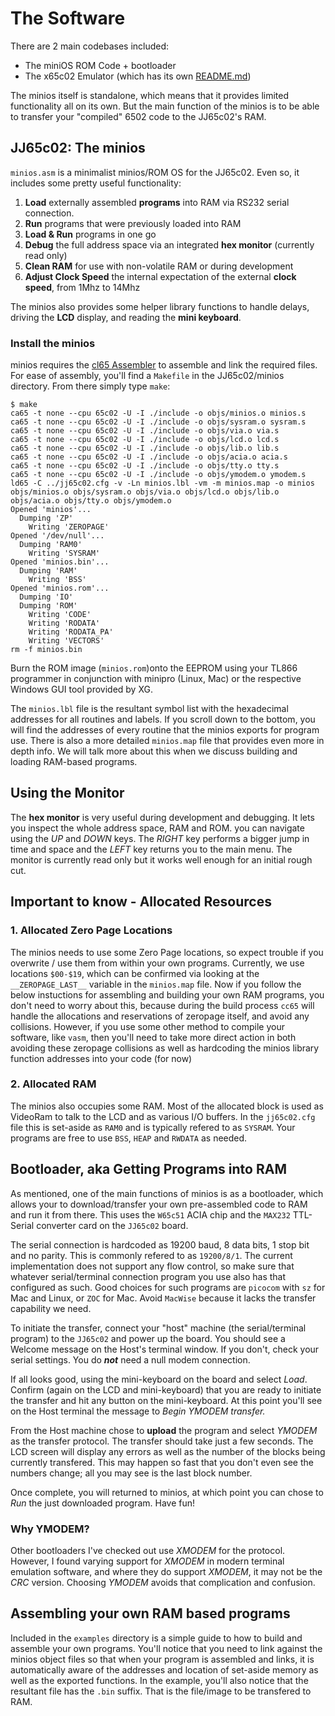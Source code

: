 # The Software

There are 2 main codebases included:

* The miniOS ROM Code + bootloader
* The x65c02 Emulator (which has its own [README.md](Emulator/README.md))

The minios itself is standalone, which means that it provides limited functionality all on its own. But the main function of the minios is to be able to transfer your "compiled" 6502 code to the JJ65c02's RAM.

## JJ65c02: The minios

`minios.asm` is a minimalist minios/ROM OS for the JJ65c02. Even so, it includes some pretty useful functionality:

1. __Load__ externally assembled __programs__ into RAM via RS232 serial connection.
2. __Run__ programs that were previously loaded into RAM
3. __Load & Run__ programs in one go
4. __Debug__ the full address space via an integrated __hex monitor__ (currently read only)
5. __Clean RAM__ for use with non-volatile RAM or during development
6. __Adjust Clock Speed__ the internal expectation of the external __clock speed__, from 1Mhz to 14Mhz

The minios also provides some helper library functions to handle delays, driving the __LCD__ display, and reading the __mini keyboard__.

### Install the minios

minios requires the [cl65 Assembler](https://cc65.github.io) to assemble
and link the required files. For ease of assembly, you'll find a `Makefile`
in the JJ65c02/minios directory. From there simply type `make`:

```
$ make
ca65 -t none --cpu 65c02 -U -I ./include -o objs/minios.o minios.s
ca65 -t none --cpu 65c02 -U -I ./include -o objs/sysram.o sysram.s
ca65 -t none --cpu 65c02 -U -I ./include -o objs/via.o via.s
ca65 -t none --cpu 65c02 -U -I ./include -o objs/lcd.o lcd.s
ca65 -t none --cpu 65c02 -U -I ./include -o objs/lib.o lib.s
ca65 -t none --cpu 65c02 -U -I ./include -o objs/acia.o acia.s
ca65 -t none --cpu 65c02 -U -I ./include -o objs/tty.o tty.s
ca65 -t none --cpu 65c02 -U -I ./include -o objs/ymodem.o ymodem.s
ld65 -C ../jj65c02.cfg -v -Ln minios.lbl -vm -m minios.map -o minios objs/minios.o objs/sysram.o objs/via.o objs/lcd.o objs/lib.o objs/acia.o objs/tty.o objs/ymodem.o
Opened 'minios'...
  Dumping 'ZP'
    Writing 'ZEROPAGE'
Opened '/dev/null'...
  Dumping 'RAM0'
    Writing 'SYSRAM'
Opened 'minios.bin'...
  Dumping 'RAM'
    Writing 'BSS'
Opened 'minios.rom'...
  Dumping 'IO'
  Dumping 'ROM'
    Writing 'CODE'
    Writing 'RODATA'
    Writing 'RODATA_PA'
    Writing 'VECTORS'
rm -f minios.bin
```

Burn the ROM image (`minios.rom`)onto the EEPROM using your TL866 programmer in conjunction with minipro (Linux, Mac) or the respective Windows GUI tool provided by XG.

The `minios.lbl` file is the resultant symbol list with the hexadecimal addresses for all routines and labels. If you scroll down to the bottom, you will find the addresses of every routine that the minios exports for program use. There is also a more detailed `minios.map` file that provides even
more in depth info. We will talk more about this when we discuss
building and loading RAM-based programs.


## Using the Monitor

The **hex monitor** is very useful during development and debugging. It lets you inspect the whole address space, RAM and ROM. you can navigate using the _UP_ and _DOWN_ keys. The _RIGHT_ key performs a bigger jump in time and space and the _LEFT_ key returns you to the main menu. The monitor is currently read only but it works well enough for an initial rough cut.

## Important to know - Allocated Resources

### 1. Allocated Zero Page Locations

The minios needs to use some Zero Page locations, so expect trouble if you overwrite / use them from within your own programs. Currently, we use locations `$00-$19`, which can be confirmed via looking at the
`__ZEROPAGE_LAST__` variable in the `minios.map` file. Now if you
follow the below instuctions for assembling and building your own
RAM programs, you don't need to worry about this, because during the
build process `cc65` will handle the allocations and reservations of
zeropage itself, and avoid any collisions. However, if you use some
other method to compile your software, like `vasm`, then you'll need
to take more direct action in both avoiding these zeropage collisions
as well as hardcoding the minios library function addresses into your
code (for now)

### 2. Allocated RAM

The minios also occupies some RAM. Most of the allocated block is used as VideoRam to talk to the LCD and as various I/O buffers. In the `jj65c02.cfg`
file this is set-aside as `RAM0` and is typically refered to as `SYSRAM`.
Your programs are free to use `BSS`, `HEAP` and `RWDATA` as needed.

## Bootloader, aka Getting Programs into RAM

As mentioned, one of the main functions of minios is as a bootloader,
which allows your to download/transfer your own pre-assembled code to
RAM and run it from there. This uses the `W65c51` ACIA chip and the
`MAX232` TTL-Serial converter card on the `JJ65c02` board.

The serial connection is hardcoded as 19200 baud, 8 data bits, 1 stop
bit and no parity. This is commonly refered to as `19200/8/1`. The
current implementation does not support any flow control, so make sure
that whatever serial/terminal connection program you use also has that
configured as such. Good choices for such programs are `picocom` with `sz` for Mac and Linux, or `ZOC` for Mac. Avoid `MacWise` because it lacks the
transfer capability we need.

To initiate the transfer, connect your "host" machine (the serial/terminal
program) to the `JJ65c02` and power up the board. You should see a Welcome
message on the Host's terminal window. If you don't, check your serial
settings. You do ***not*** need a null modem connection.

If all looks good, using the mini-keyboard on the board and select *Load*.
Confirm (again on the LCD and mini-keyboard) that you are ready to
initiate the transfer and hit any button on the mini-keyboard. At this
point you'll see on the Host terminal the message to *Begin YMODEM transfer.*

From the Host machine chose to **upload** the program and select *YMODEM* as
the transfer protocol. The transfer should take just a few seconds. The
LCD screen will display any errors as well as the number of the blocks being
currently transfered. This may happen so fast that you don't even see
the numbers change; all you may see is the last block number.

Once complete, you will returned to minios, at which point you can
chose to *Run* the just downloaded program. Have fun!

### Why YMODEM?

Other bootloaders I've checked out use *XMODEM* for the protocol.
However, I found varying support for *XMODEM* in modern terminal
emulation software, and where they do support *XMODEM*, it may not
be the *CRC* version. Choosing *YMODEM* avoids that complication
and confusion.

## Assembling your own RAM based programs

Included in the `examples` directory is a simple guide to how
to build and assemble your own programs. You'll notice that you
need to link against the minios object files so that when your
program is assembled and links, it is automatically aware of the
addresses and location of set-aside memory as well as the exported
functions. In the example, you'll also notice that the resultant
file has the `.bin` suffix. That is the file/image to be transfered
to RAM.